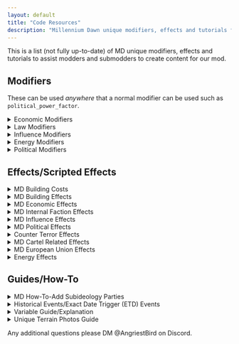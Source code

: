 ```yaml
---
layout: default
title: "Code Resources"
description: "Millennium Dawn unique modifiers, effects and tutorials for modders"
---
```


This is a list (not fully up-to-date) of MD unique modifiers, effects and tutorials to assist modders and submodders to create content for our mod.

## Modifiers

These can be used *anywhere* that a normal modifier can be used such as ``political_power_factor``.

<details><summary>Economic Modifiers</summary>

| Modifier Name | Category | Description | Notes |
| ------ | ------ | ------ |  ------ |
| interest_rate_multiplier_modifier | Economic | Modifies the country's interest rate | This is whole number ( i.e. -1 ) |
| personnel_cost_multiplier_modifier | Economic | Modifies the country's military wages | N/A |
| army_personnel_cost_multiplier_modifier | Economic | Modifies the country's land forces wages | N/A |
| navy_personnel_cost_multiplier_modifier | Economic | Modifies the country's naval forces wages | N/A |
| airforce_personnel_cost_multiplier_modifier | Economic | Modifies the country's air forces wages | N/A |
| equipment_cost_multiplier_modifier | Economic | Modifies the country's equipment upkeep | N/A |
| bureaucracy_cost_multiplier_modifier | Economic | Modifies the country's bureaucracy spending cost | N/A |
| police_cost_multiplier_modifier | Economic | Modifies the country's internal security spending cost | N/A |
| education_cost_multiplier_modifier | Economic | Modifies the country's internal security spending cost | N/A |
| health_cost_multiplier_modifier | Economic | Modifies the country's health care spending cost | N/A |
| social_cost_multiplier_modifier | Economic | Modifies the country's welfare spending cost | N/A |
| econ_cycle_upg_cost_multiplier_modifier | Economic | Modifies the economic cycle upgrade cost | N/A |
| tax_rate_change_multiplier_modifier | Economic | Modifies the tax rate law change pp cost | N/A |
| propaganda_campaign_cost_modifier | Economic | Modifies all propaganda campaign decision monetary cost | N/A |
| projects_cost_modifier | Economic | Modifies the economic projects (the project section in the Economic Preview tab) | N/A |
| salafist_outlook_campaign_cost_modifier | Economic | Modifies the Salafi Indoctrination campaign decision monetary cost | N/A |
| nonaligned_outlook_campaign_cost_modifier | Economic | Modifies the Non-Aligned campaign decision monetary cost | N/A |
| western_outlook_campaign_cost_modifier | Economic | Modifies the Western Outlook campaign decision monetary cost | N/A |
| emerging_outlook_campaign_cost_modifier | Economic | Modifies the Emerging Outlook campaign decision monetary cost | N/A |
| nationalist_outlook_campaign_cost_modifier | Economic | Modifies the Nationalist Outlook campaign decision monetary cost | N/A |
| receiving_investment_duration_modifier | Economic | Modifies the duration of incoming International Investment projects | N/A |
| receiving_investment_cost_modifier | Economic | Modifies the cost of incoming International Investment projects | N/A |
| investment_duration_modifier | Economic | Modifies the duration of an outgoing International Investment project | N/A |
| investment_cost_modifier | Economic | Modifies the cost of an outgoing International Investment project | N/A |
| civ_facs_worker_requirement_modifier | Economic | Modifies the number of workers required by a Civilian Factory | N/A |
| mil_facs_worker_requirement_modifier | Economic | Modifies the number of workers required by a Military Factory and Dockyard | N/A |
| offices_worker_requirement_modifier | Economic | Modifies the number of workers required by an Office Park | N/A |
| buildings_worker_requirement_modifier | Economic | Modifies the number of workers required by all buildings | N/A |
| agriculture_workers_modifier | Economic | Modifies the number of workers required by agriculture  | N/A |
| agriculture_district_worker_requirement_modifier | Economic | Modifies the number of workers required by Commercialized Agriculture Districts | N/A |
| resource_sector_workers_modifier | Economic | Modifies the number of workers required by the resource sectors | N/A |
| tax_gain_multiplier_modifier | Economic | Modifies the amount of money gained from all taxes (Population and Corporate) | N/A |
| population_tax_income_multiplier_modifier | Economic | Modifies the amount of money gained from population taxes | N/A |
| corporate_tax_income_multiplier_modifier | Economic | Modifies the amount of money gained from corporate taxes | N/A |
| office_park_income_tax_modifier | Economic | Modifies the amount of money gained from Office Parks | N/A |
| dockyard_income_tax_modifier | Economic | Modifies the amount of money gained from Naval Yards | N/A |
| military_industry_tax_modifier | Economic | Modifies the amount of money gained from Military Industry | N/A |
| civilian_industry_tax_modifier | Economic | Modifies the amount of money gained from Civilian Industry | N/A |
| agriculture_tax_modifier | Economic | Modifies the amount of money gained from Agriculture | N/A |
| agriculture_district_income_tax_modifier | Economic | Modifies the amount of money gained from Commercialized Agriculture Districts| N/A |
| resource_export_multiplier_modifier | Economic | Modifies the amount of money gained from all Resource Exports | N/A |
| oil_export_multiplier_modifier | Economic | Modifies the amount of money gained from Fossil Fuel Exports | N/A |
| steel_export_multiplier_modifier | Economic | Modifies the amount of money gained from Steel Exports | N/A |
| tungsten_export_multiplier_modifier | Economic | Modifies the amount of money gained from Technology Metal Exports | N/A |
| aluminium_export_multiplier_modifier | Economic | Modifies the amount of money gained from Light Metal Exports | N/A |
| chromium_export_multiplier_modifier | Economic | Modifies the amount of money gained from Precious Metal Exports | N/A |
| rubber_export_multiplier_modifier | Economic | Modifies the amount of money gained from Rubber Exports | N/A |
| return_on_investment_modifier | Economic | Modifies the return rate on International Investment | 0.02 will add 2% to your ROI rate |
| productivity_growth_modifier | Economic | Modifies the productivity growth of a nation | Keep this small or else it quickly snowballs |
| state_productivity_growth_modifier | Economic | State level modifier to increase/decrease the productivity growth of a state | N/A |
| country_productivity_growth_modifier | Economic | Country level modifier increase/decrease the productivity growth of a state | N/A |
| agricolture_productivity_modifier | Economic |  Modifier to increase/decrease the productivity generate from agriculture | N/A |
| civilian_factories_productivity | Economic | Modifier to increase/decrease the productivity generate from civilian factories | N/A |
| military_factories_productivity | Economic | Modifier to increase/decrease the productivity generate from mil factories | N/A |
| dockyard_prodctivity| Economic | Modifier to increase/decrease the productivity generate from dockyards| N/A |
| offices_productivity | Economic | Modifier to increase/decrease the productivity generated from offices | N/A |
| total_workforce_modifier | Economic | Modifier to increase/decrease the amount of your workforce for buildings | N/A |
| high_unemployment_threshold_modifier | Economic | Modifier to increase/decrease the limit before you suffer penalties from high unemployment | N/A |
| gdp_from_resource_sector_modifier | Economic | Modifier to increase/decrease the gdp from the resource sector | N/A |
| international_market_income_modifier | Economic | Modifier to increase/decrease the amount of money gained from selling equipment on the international market | N/A |
| international_market_purchase_modifier | Economic | Modifier to increase/decrease the cost of buying equipment from the international market | N/A |
| migration_rate_value_factor| Migration | Modifier to increase/decrease the amount of net migration into your country | N/A |
| internal_investments_pp_cost_modifier | Economic | Modifier to increase/decrease the amount of political power spent on Internal Investments | N/A |
| internal_investments_money_cost_modifier | Economic | MModifier to increase/decrease the amount of money spent on Internal Investments | N/A |

</details>

<details><summary>Law Modifiers</summary>

| Modifier Name | Category | Description | Notes |
| ------ | ------ | ------ |  ------ |
| expected_adm_modifier | Law | Modifier that increases/decreases the expected government spending on Bureau (Laws) | N/A |
| expected_police_modifier | Law | Modifier that increases/decreases the expected government spending on Police/Internal Security (Law) | N/A |
| expected_education_modifier | Law | Modifier that increases/decreases the expected government spending on Education (Law) | N/A |
| expected_healthcare_modifier | Law | Modifier that increases/decreases the expected government spending on Healthcare (Law) | N/A |
| expected_welfare_modifier | Law | Modifier that increases/decreases the expected government spending on Social Spending (Law) | N/A |
| expected_mil_modifier | Law | Modifier that increases/decreases the expected government spending on Military (Law) | N/A |
| corruption_cost_factor | Law | Modifies the political power cost of changing Corruption | N/A |
| economic_cycles_cost_factor | Law | Modifies the political power cost of changing Economic Cycles | N/A |
| internal_factions_cost_factor | Law | Modifies the political power cost of changing Internal Factions | N/A |
| bureaucracy_cost_factor  | Law | Modifies the political power cost of changing Bureaucracy Spending | N/A |
| Military_Spending_cost_factor | Law | Modifies the political power cost of changing Military Spending | N/A |
| crime_fighting_cost_factor | Law | Modifies the political power cost of changing Police/Internal Security Spending | N/A |
| education_budget_cost_factor | Law | Modifies the political power cost of changing Education Spending | N/A |
| health_budget_cost_factor | Law | Modifies the political power cost of changing Healthcare Spending | N/A |
| social_budget_cost_factor | Law | Modifies the political power cost of changing Welfare Spending | N/A |
| trade_laws_cost_factor | Law | Modifies the political power cost of changing Trade Law | N/A |
| Conscription_Law_cost_factor | Law | Modifies the political power cost of changing Conscription Law | N/A |
| Military_Status_Women_cost_factor | Law | Modifies the political power cost of changing Military Status of Women Law | N/A |
| Foreign_Intervention_Law_cost_factor | Law | Modifies the political power cost of changing Foreign Intervention Law | N/A |
| Officer_Training_Law_cost_factor | Law | Modifies the political power cost of changing Officer Training Law | N/A |
| migration_rate_value_factor | Law | Modifies net migration rate | N/A |
| materiel_manufacturer_cost_factor | Law | Modifies the political power cost of changing Infantry/Other Design Companies | This is used when you do not have Arms Against Tyranny enabled. |
| tank_manufacturer_cost_factor | Law | Modifies the political power cost of changing Armour Design Companies | This is used when you do not have Arms Against Tyranny enabled. |
| aircraft_manufacturer_cost_factor | Law | Modifies the political power cost of changing Aircraft Design Companies | This is used when you do not have Arms Against Tyranny enabled. |
| naval_manufacturer_cost_factor | Law | Modifies the political power cost of changing Naval Design Companies | This is used when you do not have Arms Against Tyranny enabled. |

</details>

<details><summary>Influence Modifiers</summary>

| Modifier Name | Category | Description | Notes |
| ------ | ------ | ------ |  ------ |
| foreign_influence_modifier | Influence | Modifier that increases the effectiveness of your influence actions | N/A |
| foreign_influence_defense_modifier | Influence | Modifier that decreases the effectiveness of foreign influence actions in our country | N/A |
| foreign_influence_auto_influence_cap_modifier | Influence | Modifier that increases the number of Auto-Influence slots a tag has available | N/A |
| influence_coup_modifier | Influence | Modifier that increase/decreases the success rate of a coup | N/A |
| foreign_influence_continent_modifier | Influence | Modifier that increase/decreases the effectiveness of foreign influence on other continents | This modifier is a negative modifier. |
| foreign_influence_home_continent_modifier | Influence | Modifier that increase/decreases the effectiveness of foreign influence on our home continents | This modifier is a negative modifier. |
| foreign_influence_monthly_domestic_independence_gain_modifier | Influence | Increases the amount of the monthly Domestic Independence Gain |
| foreign_influence_monthly_domestic_independence_gain_factor | Influence | Modifier that increases/decreases the effectiveness of foreign influence on other continents | Increases the amount of the monthly Domestic Independence Gain by this factor |

</details>

<details><summary>Energy Modifiers</summary>

| Modifier Name | Category | Description | Notes |
| ------ | ------ | ------ |  ------ |
| energy_gain | Energy | Modifies energy gain as a flat amount | 10 = 10 more energy gain |
| energy_gain_multiplier | Energy | Modifies energy gain as a percentage, modifies all sources of energy gain | N/A |
| renewable_energy_gain | Energy | Modifies energy gain from renewable | N/A |
| renewable_energy_gain_multiplier | Energy | Modifies energy gain from renewable as a modifier | N/A |
| pop_energy_use_multiplier | Energy | Modifies the amount of energy used by the population | N/A |
| fossil_pp_energy_generation_modifier | Energy | Modifies the energy generated by a Fossil Fuel Powerplant | N/A |
| nuclear_energy_generation_modifier | Energy | Modifies energy generated by a Nuclear Reactor | N/A |
| hydroelectric_energy_storage | Energy | Used for basic static energy use/storage for hydroelectric modifiers in a particular state | N/A |
| nuclear_fuel_consumption_modifier | Energy | Modifies the consumption of LEU fuel by Nuclear Reactors | N/A |
| fossil_pp_fuel_consumption_modifier | Energy | Modifies the consumption of fuel by Fossil Fuel Powerplant | N/A |
| non_electric_fuel_consumption_modifier | Energy | Modifies the consumption of fuel by a countries population | N/A |
| energy_use | Energy | Modifies energy use as a flat amount | 10 = 10 more energy consumption |
| energy_use_multiplier | Energy | Modifies energy consumption as a percentage, modifies all sources of energy consumption | N/A |
| battery_park_construction_cost | Energy | Modifies the cost of building a battery park | N/A |
| leu_fuel_production_modifier | Energy | Modifies the amount of LEU fuel produced each week by enrichment facilities | N/A |
| heu_fuel_production_modifier | Energy | Modifies the amount of HEU fuel produced each week by enrichment facilities | N/A |
| state_renewable_energy_generation_modifier | Energy | Modifies the amount of State Renewable Energy Generation | N/A |

</details>

<details><summary>Political Modifiers</summary>

| Modifier Name | Category | Description | Notes |
| ------ | ------ | ------ |  ------ |
| popularity_attack_modifier | Political | Modifier that increases the effectiveness of attacking political parties in the political GUI | The modifier is not percentual. EX: popularity_attack_modifier = 2.0 for 2x damage |
| popularity_boost_modifier| Political | Modifier that increases the effectiveness of boosting political parties in the political GUI | The modifier is not percentual. EX: popularity_boost_modifier = 2.0 for 2x boost |

</details>

## Effects/Scripted Effects

<details><summary>MD Building Costs</summary>

Each of the values for buildings that consume a building slot (i.e. Civilian Industry) has the building slot factored in.

-- State Buildings:

- Civilian Industry (industrial_complex) - $7.50
- Military Industry (arms_factory) - $7.50
- Dockyard (dockyard) - $7.50
- Offices (offices) - $12
- Commercialized Agriculture District - $3.75
- Infrastructure (infrastructure) - $3.50
- Air Base (air_base) - $2.50
- Sam Site (anti_air_building) - $3.25
- Renewable Energy Infrastructure (synthetic_refinery) - $8.50
- Fuel Silo (fuel_silo) - $3.00
- Radar Station (radar_station) - $1.75
- Network Infrastructure (internet_station) - $3.00
- Missile Launch Site (rocket_site) - $3.00
- Nuclear Reactor (nuclear_reactor) - $9.00
- State-Wide Defensive Network (stronghold_network) - $8.00
- Fossil Fuel Powerplant (fossil_powerplant) - $2.25
- **Building Slots Minimum: $1.00 per slot**

-- Provincial Buildings

- Naval Engineering Facility (naval_facility) - $15.00
- Land Warfare Facility (land_facility) - $15.00
- Aerodynamics & Avionics Facility (air_facility) - $15.00
- Civilian R&D Facility (nuclear_facility) - $15.00
- Naval Base (naval_base) - $0.50 per level
- Land Fort (bunker) - $0.50 per level
- Coastal Bunker (coastal_bunker) - $0.50 per level
- Supply Hub (supply_node) - $2.50
- Railways (rail_way) - $0.01 per province

-- Resources:

Resources in MD translates to a 8 resources to one civilian factory. Therefore, if you were to add 1 steel it would cost the nation $0.938 Billion in MD standard. The below example illustrates how you should balance out resource costs.

Example:
```
capital_scope = {
	add_resource = {
		type = steel
		amount = 4
	}
}
set_temp_variable = { treasury_change = -3.75 }
modify_treasury_effect = yes
```

</details>

<details><summary>MD Building Effects</summary>

If you are lazy to calculate cost for common effects with buildings, you can check common\scripted_effects\00_scripted_effects.txt<br><br>
State Scope effects requires to put the effect inside a state. If the building cannot be added into a state, it will be added to any random owned state.<br>
Example:
```
117 = {
	one_state_industrial_complex = yes
}
```
Also try to use as more as possible these effects.

**Civilian Factory**
```
one_random_industrial_complex = yes #add 1 civ with slot and cost
two_random_industrial_complex = yes #add 2 civs with slots and cost
three_random_industrial_complex = yes #add 3 civs (2 in 1st random state and 3rd in another one) with slots and cost
four_random_industrial_complex = yes #add 4 civs (2 in 1st random state and 2 in another one) with slots and cost

~~State Scope~~
one_state_industrial_complex = yes #add 1 civ with slot and cost in a predefined state
two_state_industrial_complex = yes #add 2 civs with slot and cost in a predefined state
three_state_industrial_complex = yes #add 3 civs with slot and cost in a predefined state
four_state_industrial_complex = yes #add 4 civs with slot and cost in a predefined state
```
**Military Factory**
```
one_random_arms_factory = yes #add 1 military factory with slot and cost
two_random_arms_factory = yes #add 2 military factories with slots and cost
three_random_arms_factory = yes #add 3 military factories (2 in 1st random state and 3rd in another one) with slots and cost
four_random_arms_factory = yes #add 4 military factories (2 in 1st random state and 2 in another one) with slots and cost

~~State Scope~~
one_state_arms_factory = yes #add 1 military factory with slot and cost in a predefined state
two_state_arms_factory = yes #add 2 military factories with slot and cost in a predefined state
three_state_arms_factory = yes #add 3 military factories with slot and cost in a predefined state
four_state_arms_factory = yes #add 4 military factories with slot and cost in a predefined state
```
**Infrastructure**
```
one_random_infrastructure = yes #add 1 infrastructure with cost
two_random_infrastructure = yes #add 2 infrastructure in 2 random states with cost
three_random_infrastructure = yes #add 3 infrastructure in 3 random states with cost

~~State Scope~~
one_state_infrastructure = yes #add 1 infrastructure with cost in a predefined state
two_state_infrastructure = yes #add 2 infrastructure with cost in a predefined state
three_state_infrastructure = yes #add 3 infrastructure with cost in a predefined state
```
**Dockyards**
```
one_random_dockyard = yes #add 1 dockyard with slot and cost
two_random_dockyards = yes #add 2 dockyards with slots and cost

~~State Scope~~
one_state_dockyard = yes #add 1 dockyard with slot and cost in a predefined state
two_state_dockyard = yes #add 2 dockyards with slot and cost in a predefined state
```
**Offices**

The following also give a fossil fuel power plant.
```
one_office_construction = yes #add 1 office construction with slot and cost
two_office_construction = yes #add 2 office constructions with slots and cost
three_office_construction = yes #add 3 office constructions (2 in 1st random state and 3rd in another one state) with slots and cost

~~State Scope~~
one_state_office_construction = yes #add 1 office construction with slot and cost in a predefined state
two_state_office_construction = yes #add 2 office constructions with slots and cost in a predefined state
three_state_office_construction = yes #add 3 office constructions with slots and cost in a predefined state
```
**Commercialized Agriculture District**
```
one_random_agriculture_district = yes #add 1 agriculture district construction with slot and cost

~~State Scope~~
one_state_agriculture_district = yes #add 1 agriculture district construction with slot and cost in a predefined state
```
**Air bases (air_base)**
```
one_air_base = yes #add 1 air base with cost
two_air_base = yes #add 2 air bases in various states with cost

~~State Scope~~
one_state_air_base = yes #add 1 air base with cost in a predefined state
two_state_air_base = yes #add 2 air bases with cost in a predefined state
```
**Network Infrastructure (internet_station)**
```
one_random_network_infrastructure = yes #add 1 network infrastructure with cost
two_random_network_infrastructure = yes #add 2 network infrastructure in various states with cost

~~State Scope~~
one_state_network_infrastructure = yes #add 1 network infrastructure with cost in a predefined state
two_state_network_infrastructure = yes #add 2 network infrastructure with cost in a predefined state
```
**Anti Air | Sam Site (anti_air_building)**
```
one_anti_air = yes #add 1 anti air with cost
two_anti_air = yes #add 2 anti airs in various states with cost

~~State Scope~~
one_state_anti_air = yes #add 1 anti air with cost in a predefined state
two_state_anti_air = yes #add 2 anti airs with cost in a predefined state
```
**Radar Station (radar_station)**
```
one_radar_station = yes #add 1 radar station with cost
two_radar_station = yes #add 2 radar stations in various states with cost

~~State Scope~~
one_state_radar_station = yes #add 1 radar station with cost in a predefined state
two_state_radar_station = yes #add 2 radar stations with cost in a predefined state
```
**Synthetic refinery (synthetic_refinery)**
```
one_random_synthetic_refinery = yes #add 1 Synthetic refinery with slot and cost
two_random_synthetic_refinery = yes #add 2 Synthetic refineries in various states with slots and cost
three_random_synthetic_refinery = yes #add 3 Synthetic refineries in various states with slots and cost

~~State Scope~~
one_state_synthetic_refinery = yes #add 1 Synthetic refinery with slot and cost in a predefined state
two_state_synthetic_refinery = yes #add 2 Synthetic refineries with slot and cost in a predefined state
three_state_synthetic_refinery = yes #add 3 Synthetic refineries with slot and cost in a predefined state
```
**Other buildings**
```
one_random_nuclear_reactor = yes #add 1 nuclear reactor with slot and cost
two_random_nuclear_reactor = yes #add 2 nuclear reactors with slot and cost

~~State Scope~~
one_state_nuclear_reactor = yes #add 1 nuclear reactor with slot and cost in a predefined state
two_state_nuclear_reactor = yes #add 2 nuclear reactors with slot and cost in a predefined state
```

</details>

<details><summary>MD Economic Effects</summary>

All scripted effects provided *automatically* create tooltips for you. Do **NOT** localize additional tooltips.

**How to Modify Treasury**
```
# - reduces the treasury
set_temp_variable = { treasury_change = -10.00 }
modify_treasury_effect = yes

small_expenditure = yes
medium_expenditure = yes
large_expenditure = yes
```
**Other Economic Effects**
```
set_temp_variable = { debt_change = 0.1 }
modify_debt_effect = yes
```
```
set_temp_variable = { int_investment_change = 0.1 }
modify_international_investment_effect = yes
```
```
set_temp_variable = { corp_change = 2 }
modify_corporate_tax_rate_effect = yes
```
```
set_temp_variable = { pop_change = 2 }
modify_population_tax_rate_effect = yes
```

```
# - Adjusting the productivity of a number as a flat value
set_temp_variable = { temp_productivity_change = 0.025 }
flat_productivity_change_effect = yes
```

**Guide on How To-Do Additional Income/Additional Expenses**
```
Step One: go to common/scripted_effects/00_money_system.txt
Step Two: look for calculate_additional_income_rate
Step Three: In that section there should be a noted one that says Country Specific. Throw it in there.
if = {
  limit = { original_tag = TAG  }
  if = {
    limit = { has_idea = whatever }
    set_variable = { whatever_gain = 0.05 }
    add_to_variable = { additional_income_rate = whatever_gain }
  }
}
Step Four: go to common/scripted_localization/money_scripted_localization.txt. It doesn't really matter where you put it in here.
defined_text = {
    name = additional_income_summary_whatever
    text = {
        trigger = { has_idea = whatever }
        localization_key = "whatever_TT" #define this summary "$$[?whatever_gain|+3] from §Y$whatever$§!\n"
    }
    text = {
        trigger = { NOT = { has_idea = whatever } }
        localization_key = ""
    }
}
Step Five: go to MD_money_l_english.yml (localisation/english). Look up ADDITIONAL_INCOME_REVENUES_TOOLTIP
Then at the end or somewhere in it just put [additional_income_summary_whatever]
Step Six: Go back to your original idea file this should show you the amount in the spirits modifiers

**NOTE** Variable displays will not work in this section. You will need to create seperate tooltip that states expclitly what you want or added the localization into the _desc of the idea.

Do this in the modifiers:

modifiers = {
  custom_modifier_tooltip = whatever_TT
}

```

**Set/Remove Trade Agreement**

Creates or removes a trade agreement

- sender_nation --- The nation sending the agreement
- receiver_nation --- Nation retrieving the agreement
- remove_agreement --- Optional (Set to 1)

```
set_temp_variable = { receiver_nation = RAJ.id }
set_temp_variable = { sender_nation = SIN.id }
set_improved_trade_agreement = yes

```
**Set/Remove Permanent Investment Targets**

Creates or removes adding_nation to another AI's investment pool

- target_nation --- The nation sending the agreement
- adding_nation --- Nation retrieving the agreement
- remove_nation --- Optional (Set to 1)

```
set_temp_variable = { target_nation = RAJ.id }
set_temp_variable = { adding_nation = SIN.id }
change_permanent_investment_target = yes

```

**Increase/Decrease Economic Growth**

Increases or decreases the nation's current economic cycle

```
increase_economic_growth = yes
decrease_economic_growth = yes
increase_two_level_economic_growth = yes
decrease_two_level_economic_growth = yes
depression = yes
recession = yes
stagnation = yes
stable_growth = yes
fast_growth = yes
economic_boom = yes
```

**Increase/Decrease Bureaucracy Law**

Increases or decreases the nation's current Bureaucracy Spending Law

```
decrease_centralization = yes
decrease_centralization_2 = yes
decrease_centralization_3 = yes
increase_centralization = yes
increase_centralization_2 = yes
increase_centralization_3 = yes
increase_centralization_4 = yes
```

**Increase/Decrease Social Spending**

Increase or decreases the nation's current Social Spending Law

```
increase_social_spending = yes
increase_social_spending_2 = yes
increase_social_spending_3 = yes
increase_social_spending_4 = yes
decrease_social_spending = yes
decrease_social_spending_2 = yes
max_social_spending = yes
```

**Increase/Decrease Education Spending**

Increase or decreases the nation's current Education Spending Law

```
increase_education_budget = yes
increase_education_budget_2 = yes
increase_education_budget_3 = yes
increase_education_budget_4 = yes
decrease_education_budget = yes
decrease_education_budget_2 = yes
max_education_budget = yes
```

**Increase/Decrease Health Spending**

Increase or decreases the nation's current Education Spending Law

```
increase_healthcare_budget = yes
increase_healthcare_budget_2 = yes
increase_healthcare_budget_3 = yes
increase_healthcare_budget_4 = yes
decrease_healthcare_budget = yes
decrease_healthcare_budget_2 = yes
max_healthcare_budget = yes
```

**Increase/Decrease Police Spending**

Increase or decreases the nation's current Police Spending Law

```
increase_policing_budget = yes
increase_policing_budget_2 = yes
increase_policing_budget_2 = yes
increase_policing_budget_4 = yes
decrease_policing_budget = yes
decrease_policing_budget_2 = yes
```


**Increase/Decrease Trade Law**

The following are for increasing and decreasing the "Trade Law" of your nation:

```
increase_exports = yes
decrease_exports = yes
set_exports_to_min = yes
set_exports_to_max = yes
```

**Increase/Decrease Military Spending Law**

The following are for increasing your military spending law.

```
increase_military_spending = yes
decrease_military_spending = yes
decrease_military_spending_2 = yes
sizeable_military_spending = yes # Sets your military spending to sizeable
```

**Increase/Decrease Migration Law**

The following are for increasing and decreasing your Migration and Border Regulations laws

```
increase_migration_law = yes
decrease_migration_law = yes
```


</details>

<details><summary>MD Internal Faction Effects</summary>

**Internal Factions Code Snippet**
```
set_temp_variable = { temp_opinion = 5 }
change_small_medium_business_owners_opinion = yes

If you want industrial_conglomerates opinion to be improved.

set_temp_variable = { temp_opinion = 5 }
change_industrial_conglomerates_opinion = yes
```

<details><summary>Internal Faction Breakdown</summary>

```
# List of Factions sorted by category
# ----------------------------------
# Economic Type: Small & Medium Business Owners, International Bankers, Fossil Fuel Industry
# Industrial Conglomerates, Oligarchs
#
# Militaristic: Maritime Industry, Military-Industrial Complex, The Military, Intelligence Community
#
# Special Interest: Labour Unions, Landowners, Farmers, Communist Cadres
#
# Religious Factions: Wahhabi Ulema, The Ulema, The Clergy, The Priesthood
#
# Nation Specific: The Donju, The Bazaar, Saudi Royal Family, IRGC, Iranian Quds Force,
# Foreign Jihadis, VEVAK, Chaebols, Wall Street, ISI Pakistan
```
</details>

<details><summary>Available Faction Commands</summary>

- change_small_medium_business_owners_opinion
- change_industrial_conglomerates_opinion
- change_fossil_fuel_industry_opinion
- change_defense_industry_opinion
- change_maritime_industry_opinion
- change_international_bankers_opinion
- change_oligarchs_opinion
- change_farmers_opinion
- change_landowners_opinion
- change_labour_unions_opinion
- change_communist_cadres_opinion
- change_the_clergy_opinion
- change_the_ulema_opinion
- change_the_priesthood_opinion
- change_the_wahabi_ulema_opinion
- change_the_military_opinion
- change_intelligence_community_opinion
- change_isi_pakistan_opinion -- Pakistani Unique Intelligence Community
- change_vevak_opinion -- Iranian Unique Intelligence Community
- change_the_bazaar_opinion -- Iranian Unique Small Medium Business Owners
- change_the_donju_opinion -- North Korean Oligarchs
- change_saudi_royal_family_opinion -- Unique Faction for Gulf States
- change_foreign_jihadis_opinion -- Unique Faction for Fascist States (Al-Shabaab i.e.)
- change_irgc_opinion -- Unique Faction for Iran
- change_iranian_quds_force_opinion -- Unique Faction for Iranian Proxy States
- change_chaebols_opinion -- Unique South Korean oligarchs
- change_wall_street_opinion -- Unique American International Bankers

</details>



</details>

<details><summary>MD Influence Effects</summary>

**Influence Action Examples**

Percent Change is given in a whole number increment (i.e. 10 = 10%)
- Domestic Influence
```
# set_temp_variable = { percent_change = +-x }
change_domestic_influence_percentage = yes
```
- Change Index Influencers
```
# set_temp_variable = { percent_change = +-x }
# set_temp_variable = { influencer_index = 0-6 }
change_current_influencer_index_percentage = yes
```
- General Influence Change
-- Keep in mind if the 7th influencer has more influence then your percent_change the target nation will gain domestic influence instead of you gaining influence.

i.e.
7th Influencer has 5% influence and you are influencing by 3%. The target nation gains domestic influence instead.
```
# set_temp_variable = { percent_change = -+ x }
# set_temp_variable = { tag_index = SCOPE }
# set_temp_variable = { influence_target = SCOPE }
# Supported Scope: FROM, ROOT, PREV, TAG
change_influence_percentage = yes
```

</details>

<details><summary>MD Political Effects</summary>

**Code Snippet to Add Party Popularity to Subideologies**

- set_temp_variable = { party_index = X } #Index of party to be changed 0-23
- set_party_index_to_ruling_party = yes -- automatically sets index to ruling party
- set_temp_variable = { party_popularity_increase = Y } #How much party popularity is changed, must be in decimals so 2% is 0.02
- set_temp_variable = { temp_outlook_increase = Z } #OPTIONAL PARAMETER -- Must be in decimals so 2% is 0.02
- add_relative_party_popularity = yes

```
set_temp_variable = { party_index = 2 }
set_temp_variable = { party_popularity_increase = 0.10 }
set_temp_variable = { temp_outlook_increase = 0.10 } -- OPTIONAL
add_relative_party_popularity = yes
```

***Modify Ruling Outlook Popularity:***

Purpose: Modifies the ruling outlook only by ``arg_popularity``

```
set_temp_variable = { arg_popularity = +- }
add_ruling_outlook_popularity = yes
```

***Add a Party to Coalition***

Purpose: Lightweight script to dynamically localize the addition of members into coalition.

```
set_temp_variable = { add_col_one = 0-23 }
add_coalition_members_effect = yes
```

***Remove a Party from Coalition***

Purpose: Lightweight script to dynamically localize the removal of members into coalition.

```
set_temp_variable = { remove_col_one = 0-23 }
remove_coalition_members_effect = yes
```

***Set the Ruling Party Via Effect***

Purpose: Set the ruling party via scripted effect to some subideology. You need to still do the set_politics as I cannot parameterize it.

```
# set_temp_variable = { rul_party_temp = 0-23 }
# set_temp_variable = { col_one = 0 - 23 }  -- Optional: This sets the first coalition member
# set_temp_variable = { col_two = 0 - 23 }  -- Optional: This sets the second coalition member
# set_temp_variable = { col_three = 0 - 23 }  -- Optional: This sets the third coalition member
# set_temp_variable = { change_leader_temp = 0-1 } -- Optional: If you do not want to change the ruling leader then set this value to 1
# It's imperative you put the set_politics second! Else it doesn't properly update the set_party_name


set_temp_variable = { rul_party_temp = 20 }
change_ruling_party_effect = yes
set_politics = {
    ruling_party = nationalist
    elections_allowed = no
}
```

***Modifying Election Threshold:***

Purpose: Modifies the Election Threshold (minimum value a party needs to be considered for coalitions).

```
set_temp_variable = { threshold_change = 0.03 }
modify_election_threshold = yes
```

***Allow/Ban Parties***

Bans the provided party index for elections
```
set_temp_variable = { party_index = 1-24 }
ban_party_scripted_call = yes
```

Allows the provided party index for elections
```
set_temp_variable = { party_index = 1-24 }
unban_party_scripted_call = yes
```

```
set_country_flag = free_allow_parties # Set this if you don't want a PP cost
set_partyall_allowed = yes # Allows all the parties
```

```
set_country_flag = free_ban_parties # Set this if you don't want a PP cost
set_partyall_banned = yes # Bans all the parties
```

</details>

<details><summary>Counter Terror Effects</summary>

**Radicalization / Threat Level**

Only Counter Terror nations can use this. For a full list of tags go to common -> on_actions.txt and look for _ct_states.

```
set_temp_variable = { rad_change = -5 }
modify_radicalization_effect = yes

```

```
set_temp_variable = { threat_change = 2 }
modify_terror_threat_effect = yes

```

</details>

<details><summary>MD Cartel Related Effects</summary>

modify_cartel_variables_effect
Purpose: Handles the macro for needing to change any cartel strength or cartel political influence
set_temp_variable = { cart_strength_change = +- x }
set_temp_variable = { cart_influence_change = +- x }

```
set_temp_variable = { cart_strength_change = 2 }
set_temp_variable = { cart_influence_change = 2 }
modify_cartel_variables_effect = yes
```

</details>

<details><summary>MD European Union Effects</summary>

**Euroscepticism Effects**

To add/remove Euroscepticism all you need to do is:

```
set_temp_variable = { modify_eurosceptic = 0.05 }
set_temp_variable = { modify_eurosceptic_target = THIS }
eurosceptic_change = yes
```

"THIS" can use any of the following:
- THIS
- ROOT
- PREV
- FROM
- Any country tag (such as GER)

For this effect to occur in *all* current EU states:

```
set_temp_variable = { modify_eurosceptic = -0.05 }
EU_eurosceptic_change = yes
```

And finally, for this effect to occur in *current* and *potential* EU member states:

```
set_temp_variable = { modify_eurosceptic = -0.05 }
EU_potential_eurosceptic_change = yes
```

</details>

<details><summary>Energy Effects</summary>

Constructs enrichment facilities for the nation. It costs 25.00 per. The scripted effect handles the cost. Just input a number.

```
set_temp_variable = { temp_change = 2 }
build_enrichment_facilities_effect = yes
```

Constructs a battery park as part of an effect. It costs 100.00 per unless you have
modifiers to reduce or increase it.
```
set_temp_variable = { temp_change = 2 }
build_battery_park_effect = yes
```
</details>

## Guides/How-To

<details><summary>MD How-To-Add Subideology Parties</summary>

Adding political parties is a great way to add new flavor to nations without a lot of work!

There are several files you need to edit to get the parties to show up in Millennium Dawn.

- ``common/scripted_lozalition/subideology_scripted_localization.txt``
- ``localisation/english/MD_subideology_parties_l_english.yml``
- ``interface/MD_parties_icons.gfx``
- Party icons are stored in ``gfx/texticons/parties_icons/nation_name``
- Custom Leaders are stored in ``common/scripted_effects/[TAG]_political_leaders.txt``

It is fairly straightforward, but you will need to follow the tags exactly as they are written.

List of Subideology Slots:

*THESE CANNOT BE USED FOR CONSOLE COMMANDS*

**Western**
- Western_Autocracy - Pro-Western Autocrats
- conservatism - Conservatives
- liberalism - Liberals
- socialism - Social Democrats

**Emerging**
- Communist-State - Emerging Communists
- anarchist_communism - Left-Wing Radicalism
- Conservative - Reactionaries
- Autocracy - Emerging Autocrats
- Mod_Vilayat_e_Faqih - Moderate Shiite Revolutionaries
- Vilayat_e_Faqih - Hardline Shiite Revolutionaries

**Salafism**
- Kingdom - Wahhabi Monarchist
- Caliphate - Saafi Jihadism

**Non-Aligned**
- Neutral_Muslim_Brotherhood - Moderate Islamist
- Neutral_Autocracy - Non-Aligned Autocrats
- Neutral_conservatism - Conservatives
- oligarchism - Oligarchs
- Neutral_Libertarian - Libertarians
- Neutral_green - Greens
- neutral_Social - Socialist Democrats
- Neutral_Communism - Communists

**Nationalist**
- Nat_Populism - Right Wing Popluists
- Nat_Fascism - Fascists
- Nat_Autocracy - Military Junta
- Monarchist - Absolutist Monarchist

***THE HOW TO***

To start you need to define the political party in the MD_subideology_parties_l_english.yml. Here we are using Armenia as our example. Please keep the same stylization here, where you only replace conservatism with the given ideologies.
![image](../uploads/bcd0cb5e0f20b461d2ffbe604743138d/image.png)

The next place is to implement the icons in ``interface/MD_parties_icons.gfx``. You must first save your party icons in .dds format in ``gfx/texticons/parties_icons/{tag}``. This is where the image of the icon is stored. You then move onto ``interface/MD_parties_icons.gfx`` and implement them following the thousands of other spriteType examples.

![image](../uploads/da9d2d599503f617b72967537ab5992b/image.png)

Once you have completed that portion it is now time to move on to the implementation of the localization keys. From here, we move to the file ``common/scripted_localisation/subideology_scripted_localisation.txt``. There are three places you need to add for the individual localization keys. The first is {subideology}_L which is the party's title with its icon. The second is {subideology}_L_desc where the description is stored, and finally, {subideology}_L_icon where the icon is stored.
![image](../uploads/78c7fc6dd04e08c7baa33af2c132b0f1/image.png)

If you have done these steps correctly your parties should now be correctly displayed in the game. You can give these any kind of conditional if you want dynamics. ARM, SPR, and FRA all have examples of doing this dynamically using other triggers.

New political leaders are a bit more complicated and require some more details to ensure they are correctly configured in-game. To begin, you must have stored your portraits in ``gfx/leaders/{tag}`` in .dds format or .tga format. Once that is complete we then move on to ``common/scripted_effects/{tag}_political_leaders.txt``.

There are some notes to keep track of. Depending on the ideology of the leader, you need to set it by replacing the set_Nat_Autocracy with set_{subideology}. This classifies it to the proper sub ideology that a specific character belongs to. The only thing that needs to be added if a leader shouldn't be available after a certain condition or date is
``if = { limit = { date < 2016.1.2 } set_temp_variable = { b = 1 } } #skip if 2017``. This line determines whether the leader is skipped the next time the leader comes to power.

```
if = { limit = { has_country_flag = set_Nat_Autocracy }
		if = { limit = { check_variable = { Nat_Autocracy_leader = 0 } }
			add_to_variable = { Nat_Autocracy_leader = 1 }
			hidden_effect = { kill_country_leader = yes }

			create_country_leader = {
				name = "Clifford Husbands"
				picture = "generic.dds"
				ideology = Nat_Autocracy
				traits = {
					nationalist_Nat_Autocracy
				}
			}

			if = { limit = { has_country_flag = do_not_retire } subtract_from_variable = { Nat_Autocracy_leader = 1 } }
			if = { limit = { date < 2016.1.2 } set_temp_variable = { b = 1 } } #skip if 2017
		}
		if = { limit = { check_variable = { Nat_Autocracy_leader = 1 } NOT = { check_variable = { b = 1 } } }
			add_to_variable = { Nat_Autocracy_leader = 1 }
			hidden_effect = { kill_country_leader = yes }

			create_country_leader = {
				name = "Sandra Mason"
				picture = "sandra_mason.dds"
				ideology = Nat_Autocracy
				traits = {
					nationalist_Nat_Autocracy
				}
			}

			if = { limit = { has_country_flag = do_not_retire } subtract_from_variable = { Nat_Autocracy_leader = 1 } }
			set_temp_variable = { b = 1 }
		}
	}
```


</details>

<details><summary>Historical Events/Exact Date Trigger (ETD) Events</summary>

File Path: ``common/scripted_effects/00_yearly_efffects``

Historical events for MD should be triggered using the new system in common/scripted_effects/00_yearly_effects.txt

These are "container" effects triggered once a year by one country to trigger all historical scripted content for each country. You can put an event in two places, either in a "year" effect or in the on_startup effect at the top of the file. If you wish to have the event fire in 2000 (or 2017 if you still want content support for that start date). Add the event in the on-startup with the days until it should fire in the game's first year. Outside of that, if you wish to fire an event in a specific year, find the event and then add the day counters as you otherwise would for a normal event.

```
MD_event_on_startup_events = {
	if = { # The 2000 start date
		limit = { has_start_date < 2000.1.2 }
		# Events with known dates that should fire with the 2000 start date.
		CAM = {
			country_event = { id = Cameroon.1 days = 50 random_days = 50 }
		}
	}
	else = {
		USA = {
			country_event = { id = donald_trump.1000 days = 1 }
		}
	}
}
```

```
trigger_year_2067_events = {
	USA = {
		country_event = { id = collapse_event.1 days = 30 random_days = 336 }
	}
}
```

</details>

<details><summary>Variable Guide/Explanation</summary>

There are a ton interesting and fun things you can accomplish using simple variables and other forms of variables that arent entirely possible using only in-game values. Variables open up a whole new world in terms of gameplay and design that is normally undervalued in a game that its primary focus is the military aspect.

# Basic Commands for Variables
#set_variable = { var = example value = 1 } - Sets the Variable (can be used anywhere executing a script) to a value and also sets a variable with a name. Creates the variable if it doesnt exist before, OR sets it to a new value if already present somewhere.
#add_to_variable { var = example value = 1 } - this is the long way of adding to a variable but it just adds one so now the variable is valued at 2.
#subtract_from_variable { var = example value = 2 } - subtracts yields 0 from the current running script.

You can also multiple, divide, round, and a few other functions depending on the situation you are using the variables.

# Basic Setting Example:
Example:
```
	####American Economic Variables Pre-Set###
	###Regulatory Variable
	set_variable = { var = USA_economic_regulation_var value = 45 }
	set_variable = { var = USA_economic_regulation_var max = 100 }
	set_variable = { var = USA_economic_regulation_var min = 0 }
	###Strength of Wall Street
	set_variable = { var = USA_strength_of_wall_street_var value = 17 }
	set_variable = { var = USA_strength_of_wall_street_var max = 50 }
	set_variable = { var = USA_strength_of_wall_street_var min = 0 }
```

The variables here are set in the United States history file and used for the American Economy decisions and effects that occur with every one of the American economy focuses, events or decisions. There are two new topics here in the set_variable which is min and max. They simply set the max possible value and the minimum possible value for the given variable.

This is a basic rundown of variables and the simplest way to begin and use them. There are many ways of using this flexible effects in both systems and in general effects.

</details>

<details><summary>Unique Terrain Photos Guide</summary>

**Step One: Create a Suitable Image Size & Put it in a Folder**

Terrain photos need to be 413x70px in size. After selecting your image and sizing it, save the image as DDS. Then drop your photos in \mod\Millennium_Dawn\gfx\interface\terrain.

**Step Two: Edit MD_terrain_cities.gfx Code**

File Path: ``Millennium_Dawn\gfx\interface\terrain``
Then you need to tell the game to load your new .dds file. The code can be found in this file MD_terrain_cities.gfx found in this folder Millennium_Dawn\interface\MD_terrain_cities.gfx. The entry looks like this:
```
spriteType = {
    name = "GFX_terrain_brussels"
    textureFile = "gfx/interface/terrain/BAN_chittagong.dds"
}

```

**Step Three: Edit countrystateview.gui Code**

File Path: ``countrystateview.gui``
From there, you need to create an entry in the same folder in this file: countrystateview.gui. The entry looks like this
```
iconType = {
    name = "terrain_brussels_icon"
    spriteType = "GFX_terrain_brussels"
    alwaystransparent = yes
}
```

**Step Four: Edit 01_province_modifiers Code**
File Path: ``Millennium_Dawn\common\modifiers in this file: 01_province_modifiers.txt``
With all that done, you need two more things. 1. Add an empty modifier (the thing that will stick to your province) 2. Tell the game to attach your modifier to the province at game start. Empty modifiers can be found here:
```
terrain_brussels = { }
```


**Step Five: Edit 00_startup_effects.txt Code**

This phase is the most code intensive, because it adjusts which map points will have the terrain photos that you will add, it is advised to have the game and an editing tool (like Visual Studio Code) open, where one screen contains the code and the other runs the game. You can find all state ID's through debug mode, or typing ``Tdebug`` in the console command.

File Path: ``Millennium_Dawn\common\scripted_effects\00_startup_effects.txt``
And finally to make it spawn at game start, go here: Millennium_Dawn\common\scripted_effects in this file: 00_startup_effects.txt
You'll find this entry for Brussels:
```
50 = {
    add_province_modifier = {
        static_modifiers = { terrain_brussels }
        province = { id = 516 }
    }
    add_province_modifier = {
        static_modifiers = { terrain_antwerp }
        province = { id = 6598 }
    }
}
```
50 is the state ID, the level at which you place airbases and stuff like that, 516 is the accurate province within that state.
</details>

Any additional questions please DM @AngriestBird on Discord.
